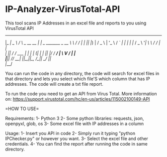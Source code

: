# IP-Analyzer-VirusTotal-API
This tool scans IP Addresses in an excel file and reports to you using VirusTotal API


  ___ ____       _                _                     __     _______ 
 |_ _|  _ \     / \   _ __   __ _| |_   _ _______ _ __  \ \   / /_   _|
  | || |_) |   / _ \ | '_ \ / _` | | | | |_  / _ \ '__|  \ \ / /  | |  
  | ||  __/   / ___ \| | | | (_| | | |_| |/ /  __/ |      \ V /   | |  
 |___|_|     /_/   \_\_| |_|\__,_|_|\__, /___\___|_|       \_/    |_|  
                                    |___/                              
                                    
                                    
You can run the code in any directory, the code will search for excel files in that directory and lets you select which file'S which column that has IP addresses.
The code will create a txt file report.

To run the code you need to get an API from Virus Total. More information on: https://support.virustotal.com/hc/en-us/articles/115002100149-API

=HOW TO USE=

Requirements:
1- Python 3
2- Some python libraries: requests, json, openpyxl, glob, os
3- Some excel file with IP addresses in a column

Usage:
1- Insert you API in code
2- Simply run it typing "python IPChecker.py" or however you want.
3- Select the excel file and other credentials.
4- You can find the report after running the code in same directory.
